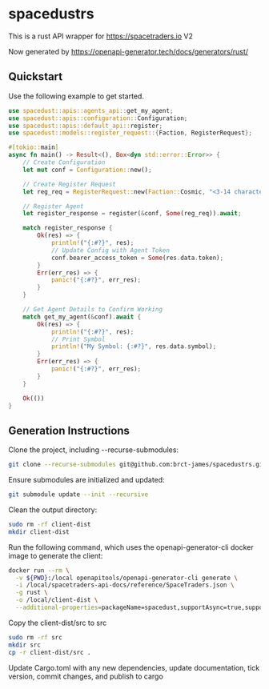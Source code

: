 # spacedustrs

This is a rust API wrapper for https://spacetraders.io V2

Now generated by https://openapi-generator.tech/docs/generators/rust/

## Quickstart

Use the following example to get started.

```rust
use spacedust::apis::agents_api::get_my_agent;
use spacedust::apis::configuration::Configuration;
use spacedust::apis::default_api::register;
use spacedust::models::register_request::{Faction, RegisterRequest};

#[tokio::main]
async fn main() -> Result<(), Box<dyn std::error::Error>> {
    // Create Configuration
    let mut conf = Configuration::new();

    // Create Register Request
    let reg_req = RegisterRequest::new(Faction::Cosmic, "<3-14 character string>".to_string());

    // Register Agent
    let register_response = register(&conf, Some(reg_req)).await;

    match register_response {
        Ok(res) => {
            println!("{:#?}", res);
            // Update Config with Agent Token
            conf.bearer_access_token = Some(res.data.token);
        }
        Err(err_res) => {
            panic!("{:#?}", err_res);
        }
    }

    // Get Agent Details to Confirm Working
    match get_my_agent(&conf).await {
        Ok(res) => {
            println!("{:#?}", res);
            // Print Symbol
            println!("My Symbol: {:#?}", res.data.symbol);
        }
        Err(err_res) => {
            panic!("{:#?}", err_res);
        }
    }

    Ok(())
}
```

## Generation Instructions

Clone the project, including --recurse-submodules:

```bash
git clone --recurse-submodules git@github.com:brct-james/spacedustrs.git
```

Ensure submodules are initialized and updated:

```bash
git submodule update --init --recursive
```

Clean the output directory:

```bash
sudo rm -rf client-dist
mkdir client-dist
```

Run the following command, which uses the openapi-generator-cli docker image to generate the client:

```bash
docker run --rm \
  -v ${PWD}:/local openapitools/openapi-generator-cli generate \
  -i /local/spacetraders-api-docs/reference/SpaceTraders.json \
  -g rust \
  -o /local/client-dist \
  --additional-properties=packageName=spacedust,supportAsync=true,supportMiddleware=true
```

Copy the client-dist/src to src

```bash
sudo rm -rf src
mkdir src
cp -r client-dist/src .
```

Update Cargo.toml with any new dependencies, update documentation, tick version, commit changes, and publish to cargo
